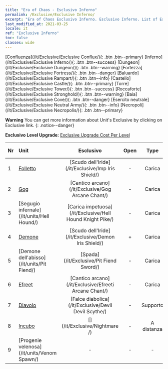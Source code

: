 ```yaml
---
title: "Era of Chaos - Esclusivo Inferno"
permalink: /Exclusive/Exclusive Inferno/
excerpt: "Era of Chaos Esclusivo Inferno. Esclusivo Inferno. List of Esclusivo Inferno in Era of Chaos"
last_modified_at: 2021-03-25
locale: it
ref: "Exclusive Inferno"
toc: false
classes: wide
---
```

 [Confluenza](/it/Exclusive/Exclusive Conflux/){: .btn .btn--primary} [Inferno](/it/Exclusive/Exclusive Inferno/){: .btn .btn--success} [Dungeon](/it/Exclusive/Exclusive Dungeon/){: .btn .btn--warning} [Fortezza](/it/Exclusive/Exclusive Fortress/){: .btn .btn--danger} [Baluardo](/it/Exclusive/Exclusive Rampart/){: .btn .btn--info} [Castello](/it/Exclusive/Exclusive Castle/){: .btn .btn--primary} [Torre](/it/Exclusive/Exclusive Tower/){: .btn .btn--success} [Roccaforte](/it/Exclusive/Exclusive Stronghold/){: .btn .btn--warning} [Baia](/it/Exclusive/Exclusive Cove/){: .btn .btn--danger} [Esercito neutrale](/it/Exclusive/Exclusive Neutral Army/){: .btn .btn--info} [Necropoli](/it/Exclusive/Exclusive Necropolis/){: .btn .btn--primary} 

**Warning** You can get more information about Unit's Exclusive by clicking on Exclusive link. 
{: .notice--danger}

 **Esclusivo Level Upgrade:** [Exclusive Upgrade Cost Per Level](/Exclusive/ExclusiveUpgradeCostPerLevel/)

  | Nr |         Unit        | Esclusivo | Open  |    Type   |  Item to Rank UP      |  Skin   |
  |:---|:--------------------|:-------------:|:-----:|:---------:|:---------------------:|:-------:|
  | 1  | [Folletto](/it/units/Imp/) | [Scudo dell'Iride](/it/Exclusive/Imp Iris Shield/) | - | Carica | [Token Scudo dell'Iride](/it/Items/con_913/) | - |
  | 2  | [Gog](/it/units/Gog/) | [Cantico arcano](/it/Exclusive/Gog Arcane Chant/) | - | Carica | [Token Cantico arcano](/it/Items/con_915/) | - |
  | 3  | [Segugio infernale](/it/units/Hell Hound/) | [Carica impetuosa](/it/Exclusive/Hell Hound Knight Pike/) | - | Carica | [Token Carica impetuosa](/it/Items/con_916/) | - |
  | 4  | [Demone](/it/units/Demon/) | [Scudo dell'Iride](/it/Exclusive/Demon Iris Shield/) | + | Carica | [Token Scudo dell'Iride](/it/Items/con_913/) | - |
  | 5  | [Demone dell'abisso](/it/units/Pit Fiend/) | [Spada](/it/Exclusive/Pit Fiend Sword/) | - | Carica | [Token della Spada](/it/Items/con_912/) | - |
  | 6  | [Efreet](/it/units/Efreeti/) | [Cantico arcano](/it/Exclusive/Efreeti Arcane Chant/) | - | Carica | [Token Cantico arcano](/it/Items/con_915/) | - |
  | 7  | [Diavolo](/it/units/Devil/) | [Falce diabolica](/it/Exclusive/Devil Devil Scythe/) | - | Supporto | [Token Falce diabolica](/it/Items/con_984/) | [Skin speciale Falce diabolica](/it/Items/con_652/) |
  | 8  | [Incubo](/it/units/Nightmare/) | [](/it/Exclusive/Nightmare /) | - | A distanza | [Token Occhio dell'Incubo](/it/Items/con_985/) | [Tool_250809](/it/Items/con_653/) |
  | 9  | [Progenie velenosa](/it/units/Venom Spawn/) | - | - | - | none | none |
